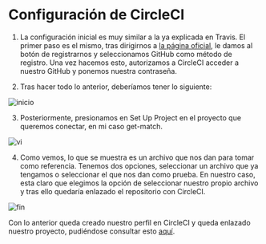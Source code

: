 # Configuración de CircleCI

1. La configuración inicial es muy similar a la ya explicada en Travis. El primer paso es el mismo, tras dirigirnos a [la página oficial](https://circleci.com/), le damos al botón de registrarnos y seleccionamos GitHub como método de registro. Una vez hacemos esto, autorizamos a CircleCI acceder a nuestro GitHub y ponemos nuestra contraseña.

2. Tras hacer todo lo anterior, deberíamos tener lo siguiente:

![inicio](https://raw.githubusercontent.com/joseegc10/get-match/master/docs/img/circleci/inicio.png)

3. Posteriormente, presionamos en Set Up Project en el proyecto que queremos conectar, en mi caso get-match.

![vi](https://raw.githubusercontent.com/joseegc10/get-match/master/docs/img/circleci/version-inicial.png)

4. Como vemos, lo que se muestra es un archivo que nos dan para tomar como referencia. Tenemos dos opciones, seleccionar un archivo que ya tengamos o seleccionar el que nos dan como prueba. En nuestro caso, esta claro que elegimos la opción de seleccionar nuestro propio archivo y tras ello quedaría enlazado el repositorio con CircleCI.

![fin](https://raw.githubusercontent.com/joseegc10/get-match/master/docs/img/circleci/fin.png)

Con lo anterior queda creado nuestro perfil en CircleCI y queda enlazado nuestro proyecto, pudiéndose consultar esto [aquí](https://app.circleci.com/pipelines/github/joseegc10).